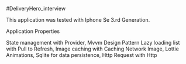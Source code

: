 #DeliveryHero_interview

This application was tested with Iphone Se 3.rd Generation.

Application Properties

State management with Provider,
Mvvm Design Pattern
Lazy loading list with Pull to Refresh,
Image caching with Caching Network Image,
Lottie Animations,
Sqlite for data persistence,
Http Request with Http

